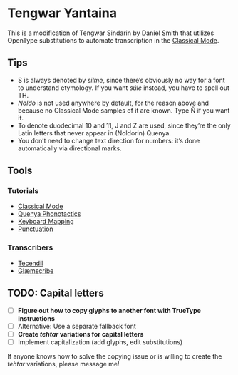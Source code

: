 # Tengwar Yantaina

This is a modification of Tengwar Sindarin by Daniel Smith that utilizes OpenType substitutions to automate transcription in the [Classical Mode](http://www.at.mansbjorkman.net/teng_quenya.htm).

## Tips

* S is always denoted by *silme*, since there’s obviously no way for a font to understand etymology. If you want *súle* instead, you have to spell out TH.
* *Noldo* is not used anywhere by default, for the reason above and because no Classical Mode samples of it are known. Type Ñ if you want it.
* To denote duodecimal 10 and 11, J and Z are used, since they’re the only Latin letters that never appear in (Noldorin) Quenya.
* You don’t need to change text direction for numbers: it’s done automatically via directional marks.

## Tools

### Tutorials

* [Classical Mode](http://www.at.mansbjorkman.net/teng_quenya.htm)
* [Quenya Phonotactics](https://en.wikipedia.org/wiki/Quenya#Phonotactics)
* [Keyboard Mapping](https://eldamo.org/general/elvish-fonts.html)
* [Punctuation](http://www.at.mansbjorkman.net/teng_punctuation.htm)

### Transcribers

* [Tecendil](https://www.tecendil.com)
* [Glæmscribe](https://glaemscrafu.jrrvf.com/english/glaemscribe.html)

## TODO: Capital letters

* [ ] **Figure out how to copy glyphs to another font with TrueType instructions**
* [ ] Alternative: Use a separate fallback font
* [ ] **Create *tehtar* variations for capital letters**
* [ ] Implement capitalization (add glyphs, edit substitutions)

If anyone knows how to solve the copying issue or is willing to create the *tehtar* variations, please message me!
